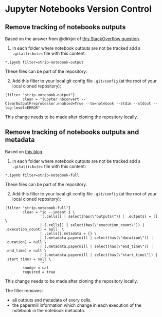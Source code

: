 # Jupyter Notebooks Version Control

## Remove tracking of notebooks outputs

Based on the answer from @dirkjot of [this StackOverflow question](https://stackoverflow.com/questions/28908319/how-to-clear-an-ipython-notebooks-output-in-all-cells-from-the-linux-terminal/).

1. In each folder where notebook outputs are not be tracked add a `.gitattributes` file with this content:
```
*.ipynb filter=strip-notebook-output  
```
These files can be part of the repository.

2. Add this filter to your local git config file `.git/config` (at the root of your local cloned repository):
```
[filter "strip-notebook-output"]
        clean = "jupyter nbconvert --ClearOutputPreprocessor.enabled=True --to=notebook --stdin --stdout --log-level=ERROR"
```
This change needs to be made after cloning the repository locally.

## Remove tracking of notebooks outputs and metadata

Based on [this blog](https://timstaley.co.uk/posts/making-git-and-jupyter-notebooks-play-nice/)

1. In each folder where notebook outputs are not be tracked add a `.gitattributes` file with this content:
```
*.ipynb filter=strip-notebook-full  
```
These files can be part of the repository.

2. Add this filter to your local git config file `.git/config` (at the root of your local cloned repository):
```
[filter "strip-notebook-full"]
        clean = "jq --indent 1 \
                '(.cells[] | select(has(\"outputs\")) | .outputs) = []  \
                | (.cells[] | select(has(\"execution_count\")) | .execution_count) = null  \
                | .cells[].metadata = {} \
                | (.metadata.papermill | select(has(\"duration\")) | .duration) = null \
                | (.metadata.papermill | select(has(\"end_time\")) | .end_time) = null \
                | (.metadata.papermill | select(has(\"start_time\")) | .start_time) = null \
                '"
        smudge = cat
        required = true
```
This change needs to be made after cloning the repository locally.

The filter removes:
* all outputs and metadata of every cells.
* the papermill information which change in each execution of the notebook in the notebook metadata.
